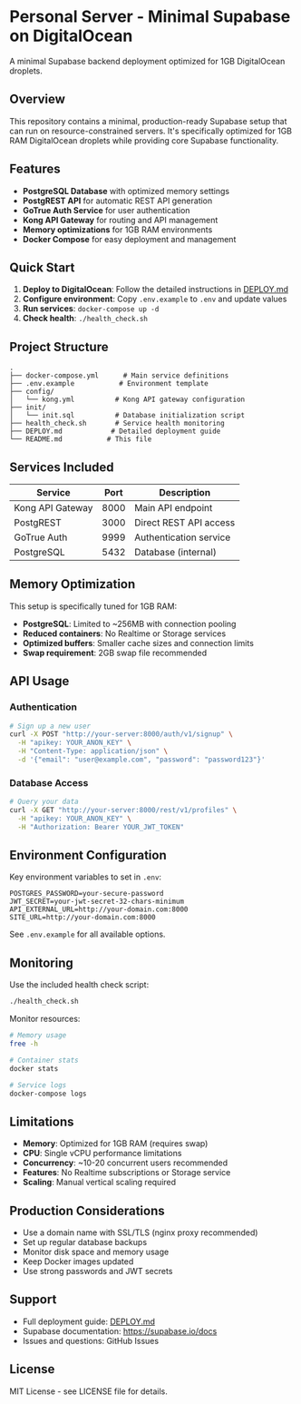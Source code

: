 # Personal Server - Minimal Supabase on DigitalOcean

A minimal Supabase backend deployment optimized for 1GB DigitalOcean droplets.

## Overview

This repository contains a minimal, production-ready Supabase setup that can run on resource-constrained servers. It's specifically optimized for 1GB RAM DigitalOcean droplets while providing core Supabase functionality.

## Features

- **PostgreSQL Database** with optimized memory settings
- **PostgREST API** for automatic REST API generation
- **GoTrue Auth Service** for user authentication
- **Kong API Gateway** for routing and API management
- **Memory optimizations** for 1GB RAM environments
- **Docker Compose** for easy deployment and management

## Quick Start

1. **Deploy to DigitalOcean**: Follow the detailed instructions in [DEPLOY.md](./DEPLOY.md)
2. **Configure environment**: Copy `.env.example` to `.env` and update values
3. **Run services**: `docker-compose up -d`
4. **Check health**: `./health_check.sh`

## Project Structure

```
.
├── docker-compose.yml      # Main service definitions
├── .env.example           # Environment template
├── config/
│   └── kong.yml          # Kong API gateway configuration
├── init/
│   └── init.sql          # Database initialization script
├── health_check.sh       # Service health monitoring
├── DEPLOY.md            # Detailed deployment guide
└── README.md           # This file
```

## Services Included

| Service | Port | Description |
|---------|------|-------------|
| Kong API Gateway | 8000 | Main API endpoint |
| PostgREST | 3000 | Direct REST API access |
| GoTrue Auth | 9999 | Authentication service |
| PostgreSQL | 5432 | Database (internal) |

## Memory Optimization

This setup is specifically tuned for 1GB RAM:

- **PostgreSQL**: Limited to ~256MB with connection pooling
- **Reduced containers**: No Realtime or Storage services
- **Optimized buffers**: Smaller cache sizes and connection limits
- **Swap requirement**: 2GB swap file recommended

## API Usage

### Authentication
```bash
# Sign up a new user
curl -X POST "http://your-server:8000/auth/v1/signup" \
  -H "apikey: YOUR_ANON_KEY" \
  -H "Content-Type: application/json" \
  -d '{"email": "user@example.com", "password": "password123"}'
```

### Database Access
```bash
# Query your data
curl -X GET "http://your-server:8000/rest/v1/profiles" \
  -H "apikey: YOUR_ANON_KEY" \
  -H "Authorization: Bearer YOUR_JWT_TOKEN"
```

## Environment Configuration

Key environment variables to set in `.env`:

```env
POSTGRES_PASSWORD=your-secure-password
JWT_SECRET=your-jwt-secret-32-chars-minimum
API_EXTERNAL_URL=http://your-domain.com:8000
SITE_URL=http://your-domain.com:8000
```

See `.env.example` for all available options.

## Monitoring

Use the included health check script:

```bash
./health_check.sh
```

Monitor resources:
```bash
# Memory usage
free -h

# Container stats
docker stats

# Service logs
docker-compose logs
```

## Limitations

- **Memory**: Optimized for 1GB RAM (requires swap)
- **CPU**: Single vCPU performance limitations
- **Concurrency**: ~10-20 concurrent users recommended
- **Features**: No Realtime subscriptions or Storage service
- **Scaling**: Manual vertical scaling required

## Production Considerations

- Use a domain name with SSL/TLS (nginx proxy recommended)
- Set up regular database backups
- Monitor disk space and memory usage
- Keep Docker images updated
- Use strong passwords and JWT secrets

## Support

- Full deployment guide: [DEPLOY.md](./DEPLOY.md)
- Supabase documentation: https://supabase.io/docs
- Issues and questions: GitHub Issues

## License

MIT License - see LICENSE file for details.
